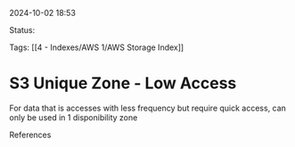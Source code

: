 2024-10-02 18:53

Status:

Tags:
[[4 - Indexes/AWS 1/AWS Storage Index]]
# S3 Unique Zone - Low Access

For data that is accesses with less frequency but require quick access, can only be used in 1 disponibility zone

References 
[]()